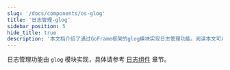 ```yaml
---
slug: '/docs/components/os-glog'
title: '日志管理-glog'
sidebar_position: 5
hide_title: true
description: '本文档介绍了通过GoFrame框架的glog模块实现日志管理功能。阅读本文可以了解更多关于如何使用GoFrame框架进行日志管理的详细信息。详细内容请参考日志组件章节。'
---
```


日志管理功能由 `glog` 模块实现，具体请参考 [日志组件](../../核心组件/日志组件/日志组件.md) 章节。